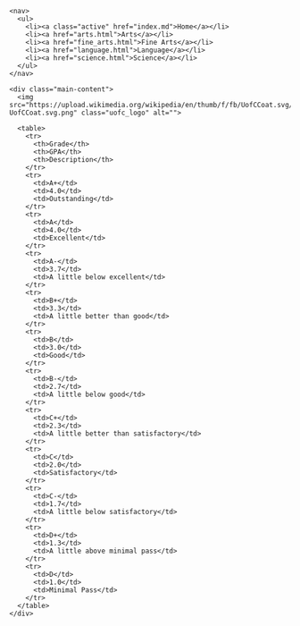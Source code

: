 <!DOCTYPE html>
<html>
  <head>
    <title>SENG 513</title>
    <link href="https://fonts.googleapis.com/css?family=Open+Sans" rel="stylesheet">
    <link href="style.css" rel="stylesheet" type="text/css">
  </head>
  <body>

    <nav>
      <ul>
        <li><a class="active" href="index.md">Home</a></li>
        <li><a href="arts.html">Arts</a></li>
        <li><a href="fine_arts.html">Fine Arts</a></li>
        <li><a href="language.html">Language</a></li>
        <li><a href="science.html">Science</a></li>
      </ul>
    </nav>

    <div class="main-content">
      <img src="https://upload.wikimedia.org/wikipedia/en/thumb/f/fb/UofCCoat.svg/1200px-UofCCoat.svg.png" class="uofc_logo" alt="">

      <table>
        <tr>
          <th>Grade</th>
          <th>GPA</th>
          <th>Description</th>
        </tr>
        <tr>
          <td>A+</td>
          <td>4.0</td>
          <td>Outstanding</td>
        </tr>
        <tr>
          <td>A</td>
          <td>4.0</td>
          <td>Excellent</td>
        </tr>
        <tr>
          <td>A-</td>
          <td>3.7</td>
          <td>A little below excellent</td>
        </tr>
        <tr>
          <td>B+</td>
          <td>3.3</td>
          <td>A little better than good</td>
        </tr>
        <tr>
          <td>B</td>
          <td>3.0</td>
          <td>Good</td>
        </tr>
        <tr>
          <td>B-</td>
          <td>2.7</td>
          <td>A little below good</td>
        </tr>
        <tr>
          <td>C+</td>
          <td>2.3</td>
          <td>A little better than satisfactory</td>
        </tr>
        <tr>
          <td>C</td>
          <td>2.0</td>
          <td>Satisfactory</td>
        </tr>
        <tr>
          <td>C-</td>
          <td>1.7</td>
          <td>A little below satisfactory</td>
        </tr>
        <tr>
          <td>D+</td>
          <td>1.3</td>
          <td>A little above minimal pass</td>
        </tr>
        <tr>
          <td>D</td>
          <td>1.0</td>
          <td>Minimal Pass</td>
        </tr>
      </table>
    </div>



  </body>
</html>
